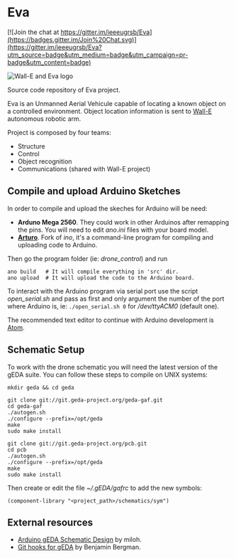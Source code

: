 Eva
===
[![Join the chat at https://gitter.im/ieeeugrsb/Eva](https://badges.gitter.im/Join%20Chat.svg)](https://gitter.im/ieeeugrsb/Eva?utm_source=badge&utm_medium=badge&utm_campaign=pr-badge&utm_content=badge)

![Wall-E and Eva logo](http://ieee-ugr.org/wp-content/uploads/2014/03/logo-WandE-e1431951239314.png)

Source code repository of Eva project.

Eva is an Unmanned Aerial Vehicule capable of locating a known object on a controlled environment. Object location information is sent to [Wall-E](https://github.com/ieeeugrsb/Wall-E) autonomous robotic arm.

Project is composed by four teams:

* Structure
* Control
* Object recognition
* Communications (shared with Wall-E project)

## Compile and upload Arduino Sketches
In order to compile and upload the skeches for Arduino will be need:

* **Arduno Mega 2560**. They could work in other Arduinos after remapping the pins. You will need to edit *ano.ini* files with your board model.
* [**Arturo**](https://github.com/scottdarch/Arturo/). Fork of *ino*, it's a command-line program for compiling and uploading code to Arduino.

Then go the program folder (ie: *drone_control*) and run
```
ano build   # It will compile everything in 'src' dir.
ano upload  # It will upload the code to the Arduino board.
```

To interact with the Arduino program via serial port use the script *open_serial.sh* and pass as first and only argument the number of the port where Arduino is, ie: `./open_serial.sh 0` for */dev/ttyACM0* (default one).

The recommended text editor to continue with Arduino development is [Atom](https://github.com/atom/atom).

## Schematic Setup
To work with the drone schematic you will need the latest version of the gEDA suite. You can follow these steps to compile on UNIX systems:

```
mkdir geda && cd geda

git clone git://git.geda-project.org/geda-gaf.git
cd geda-gaf
./autogen.sh
./configure --prefix=/opt/geda
make
sudo make install

git clone git://git.geda-project.org/pcb.git
cd pcb
./autogen.sh
./configure --prefix=/opt/geda
make
sudo make install
```

Then create or edit the file *~/.gEDA/gafrc* to add the new symbols:
```
(component-library "<project_path>/schematics/sym")
```

## External resources
* [Arduino gEDA Schematic Design](https://github.com/miloh/arduino-templates-gaf) by miloh.
* [Git hooks for gEDA](https://github.com/BenBergman/.git_hooks) by Benjamin Bergman.
